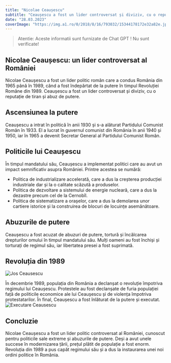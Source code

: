 ```yaml
---
title: "Nicolae Ceaușescu"
subtitle: "Ceaușescu a fost un lider controversat și diviziv, cu o reputație de tiran și abuz de putere."
date: "28.03.2023"
coverImage: "https://img.a1.ro/0/2018/8/16/793032/15344178172e32a82e.jpg?w=970"
---
```

>Atentie: Aceste informatii sunt furnizate de Chat GPT ! Nu sunt verificate! 

## Nicolae Ceaușescu: un lider controversat al României

Nicolae Ceaușescu a fost un lider politic român care a condus România din 1965 până în 1989, când a fost îndepărtat de la putere în timpul Revoluției Române din 1989. Ceaușescu a fost un lider controversat și diviziv, cu o reputație de tiran și abuz de putere.

## Ascensiunea la putere

Ceaușescu a intrat în politică în anii 1930 și s-a alăturat Partidului Comunist Român în 1933. El a lucrat în guvernul comunist din România în anii 1940 și 1950, iar în 1965 a devenit Secretar General al Partidului Comunist Român.

## Politicile lui Ceaușescu

În timpul mandatului său, Ceaușescu a implementat politici care au avut un impact semnificativ asupra României. Printre acestea se numără:

- Politica de industrializare accelerată, care a dus la creșterea producției industriale dar și la o calitate scăzută a produselor.
- Politica de dezvoltare a sistemului de energie nucleară, care a dus la dezastre precum cel de la Cernobîl.
- Politica de sistematizare a orașelor, care a dus la demolarea unor cartiere istorice și la construirea de blocuri de locuințe asemănătoare.

## Abuzurile de putere

Ceaușescu a fost acuzat de abuzuri de putere, tortură și încălcarea drepturilor omului în timpul mandatului său. Mulți oameni au fost închiși și torturați de regimul său, iar libertatea presei a fost suprimată.

## Revoluția din 1989
![Jos Ceausescu](https://media.publika.md/md/image/201912/full/jos-ceausescu_35766100.jpg)

În decembrie 1989, populația din România a declanșat o revoluție împotriva regimului lui Ceaușescu. Protestele au fost declanșate de furia populației față de politicile economice ale lui Ceaușescu și de violența împotriva protestatarilor. În final, Ceaușescu a fost înlăturat de la putere și executat.
![Executare Ceausescu](https://i.ytimg.com/vi/rH3I_Yvf7jc/maxresdefault.jpg)

## Concluzie

Nicolae Ceaușescu a fost un lider politic controversat al României, cunoscut pentru politicile sale extreme și abuzurile de putere. Deși a avut unele succese în modernizarea țării, prețul plătit de populație a fost enorm. Revoluția din 1989 a pus capăt regimului său și a dus la instaurarea unei noi ordini politice în România. 
